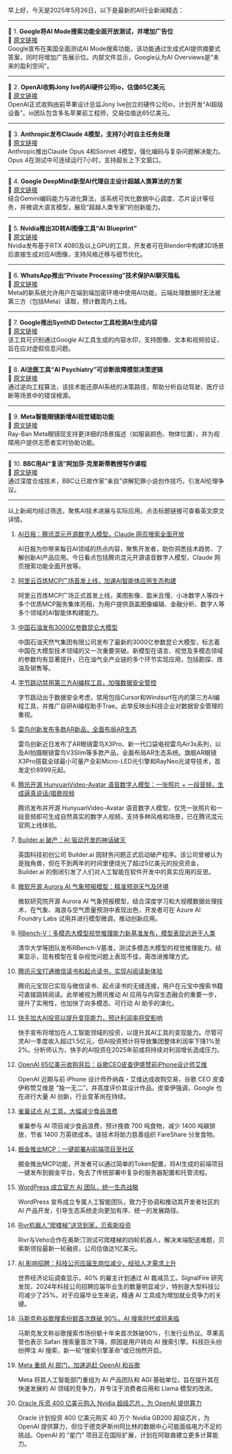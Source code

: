 早上好，今天是2025年5月26日，以下是最新的AI行业新闻精选：

---

📌 1. **Google将AI Mode搜索功能全面开放测试，并增加广告位**  
🔗 [原文链接](https://www.theverge.com/news/671514/google-ai-mode-overviews-ads-expansion)  
Google宣布在美国全面测试AI Mode搜索功能，该功能通过生成式AI提供摘要式答案，同时将增加广告展示位。内部文件显示，Google认为AI Overviews是“未来的盈利空间”。

---

📌 2. **OpenAI收购Jony Ive的AI硬件公司io，估值65亿美元**  
🔗 [原文链接](https://www.theverge.com/news/671838/openai-jony-ive-ai-hardware-apple)  
OpenAI正式收购由前苹果设计总监Jony Ive创立的硬件公司io，计划开发“AI超级设备”。io团队包含多名苹果前工程师，交易估值达65亿美元。

---

📌 3. **Anthropic发布Claude 4模型，支持7小时自主任务处理**  
🔗 [原文链接](https://www.theverge.com/news/672705/anthropic-claude-4-ai-ous-sonnet-availability)  
Anthropic推出Claude Opus 4和Sonnet 4模型，强化编码与复杂问题解决能力。Opus 4在测试中可连续运行7小时，支持超长上下文窗口。

---

📌 4. **Google DeepMind新型AI代理自主设计超越人类算法的方案**  
🔗 [原文链接](https://www.wired.com/story/google-deepminds-ai-agent-dreams-up-algorithms-beyond-human-expertise/)  
结合Gemini编码能力与进化算法，该系统可优化数据中心调度、芯片设计等任务，并微调大语言模型，展现“超越人类专家”的创新能力。

---

📌 5. **Nvidia推出3D转AI图像工具“AI Blueprint”**  
🔗 [原文链接](https://www.theverge.com/news/658613/nvidia-ai-blueprint-blender-3d-image-references)  
Nvidia发布基于RTX 4080及以上GPU的工具，开发者可在Blender中构建3D场景后直接生成对应AI图像，支持风格迁移与细节优化。

---

📌 6. **WhatsApp推出“Private Processing”技术保护AI聊天隐私**  
🔗 [原文链接](https://www.theverge.com/news/658646/whatsapp-is-working-on-private-ai-chats-in-the-cloud)  
Meta的新系统允许用户在端到端加密环境中使用AI功能，云端处理数据时无法被第三方（包括Meta）读取，预计数周内上线。

---

📌 7. **Google推出SynthID Detector工具检测AI生成内容**  
🔗 [原文链接](https://www.theverge.com/news/672013/google-synthid-detector-ai-generated-content-watermark-i-o-2025)  
该工具可识别通过Google AI工具生成的内容水印，支持图像、文本和视频验证，旨在应对虚假信息问题。

---

📌 8. **AI法医工具“AI Psychiatry”可诊断故障模型决策逻辑**  
🔗 [原文链接](https://gizmodo.com/forensics-tool-reanimates-the-brains-of-ais-that-fail-in-order-to-understand-what-went-wrong-2000596688)  
通过逆向工程算法，该技术能还原AI系统的决策路径，帮助分析自动驾驶、医疗诊断等场景中的错误根源。

---

📌 9. **Meta智能眼镜新增AI视觉辅助功能**  
🔗 [原文链接](https://www.theverge.com/news/667613/ray-ban-meta-smart-glasses-ai-detailed-responses-call-a-volunteer)  
Ray-Ban Meta眼镜现支持更详细的场景描述（如服装颜色、物体位置），并为视障用户提供志愿者实时协助功能。

---

📌 10. **BBC用AI“复活”阿加莎·克里斯蒂教授写作课程**  
🔗 [原文链接](https://www.theverge.com/news/659150/bbc-agatha-christie-ai-maestro-classes)  
通过深度合成技术，BBC让已故作家“亲自”讲解犯罪小说创作技巧，引发AI伦理争议。

---

以上新闻均经过筛选，聚焦AI技术进展与实际应用。点击标题链接可查看英文原文详情。

1. [AI日报：腾讯混元开源数字人模型，Claude 网页搜索全面开放](https://top.aibase.com/)

    AI日报为你带来每日AI领域的热点内容，聚焦开发者，助你洞悉技术趋势、了解创新AI产品应用。今日看点包括腾讯混元开源语音数字人模型，Claude 网页搜索功能全面开放等。


2. [阿里云百炼MCP广场首发上线，加速AI智能体应用生态构建](https://www.chinaz.com/2024/0520/1621017.shtml)

    阿里云百炼MCP广场正式首发上线，美图影像、盈米且慢、小冰数字人等四十多个优质MCP服务集体亮相，为用户提供涵盖图像编辑、金融分析、数字人等多个领域的AI智能体构建能力。


3. [中国石油发布3000亿参数昆仑大模型]()

    中国石油天然气集团有限公司发布了最新的3000亿参数昆仑大模型，标志着中国在大模型技术领域的又一次重要突破。新模型在语言、视觉及多模态领域的参数均有显著提升，已在油气全产业链的多个环节实现应用，包括勘探、炼油及销售等。


4. [字节跳动禁用第三方AI编程工具，加强数据安全管控](https://www.example.com/bytedance-bans-third-party-ai-tools)

    字节跳动出于数据安全考虑，禁用包括Cursor和Windsurf在内的第三方AI编程工具，并推广自研AI编程助手Trae。此举反映出科技企业对数据安全管理的重视。


5. [雷鸟创新发布多款AR新品，全面布局AR生态](https://www.chinaz.com/2025/0528/1618048.shtml)

    雷鸟创新近日发布了AR眼镜雷鸟X3Pro、新一代口袋电视雷鸟Air3s系列，以及AI拍摄眼镜雷鸟V3Slim等多款产品，全面布局AR生态系统。旗舰AR眼镜X3Pro搭载全球最小可量产全彩Micro-LED光引擎和RayNeo光波导技术，首发定价8999元起。


6. [腾讯开源 HunyuanVideo-Avatar 语音数字人模型：一张照片 + 一段音频，生成逼真说话/唱歌视频](https://hunyuanvideo-avatar.github.io)

    腾讯发布并开源 HunyuanVideo-Avatar 语音数字人模型，仅凭一张照片和一段音频即可生成自然真实的数字人视频，支持多种风格和场景，已在腾讯混元官网上线体验。


7. [Builder.ai 破产：AI 驱动开发的神话破灭](https://www.chinaz.com/2024/0523/1619144.shtml)

    英国科技初创公司 Builder.ai 因财务问题正式启动破产程序。该公司曾被认为是独角兽，但在不到两年的时间里便烧光了超过5亿美元的投资资金，Builder.ai 的倒闭引发了人们对人工智能在软件开发中的真实应用的反思。


8. [微软开源 Aurora AI 气象预报模型：精准预测天气及环境](https://www.chinaz.com/2025/0528/6388402960228170591652243.shtml)

    微软研究院开源 Aurora AI 气象预报模型，结合深度学习和大规模数据处理技术，在气象、海浪与空气质量预测中表现出色，开发者可在 Azure AI Foundry Labs 试用并进行模型微调，推动创新应用。


9. [RBench-V：多模态大模型视觉推理能力新基准发布，模型表现远逊于人类](https://evalmodels.github.io/rbenchv/)

    清华大学等团队发布RBench-V基准，测试多模态大模型的视觉推理能力。结果显示，现有模型在复杂视觉问题上表现不佳，需改进推理方式。


10. [腾讯元宝打通微信读书和起点读书，实现AI阅读新体验](https://www.chinaz.com/2025/0528/6388402816912660562289793.shtml)

    腾讯元宝现已实现与微信读书、起点读书的无缝连接，用户在元宝中搜索书籍可直接跳转阅读。此举被视为腾讯推动 AI 应用与内容生态融合的重要一步，提升了实用性，也加快了向多模态、可行动 AI 助手的演化。


11. [快手加大AI投资以提升变现能力，预计利润率将受影响](https://example.com/kuaishou-ai-investment)

    快手宣布将增加在人工智能领域的投资，以提升其AI工具的变现能力。尽管可灵AI一季度收入超过1.5亿元，但AI投资预计将导致集团整体利润率下降1%至2%。分析师认为，快手的AI投资在2025年前或将持续对利润增长造成压力。


12. [OpenAI 65亿美元收购背后：谷歌CEO皮查伊盛赞前iPhone设计师艾维](https://www.example.com/openai-ive-google-pichai)

    OpenAI 近期与前 iPhone 设计师乔纳森・艾维达成收购交易，谷歌 CEO 皮查伊称赞艾维是 “独一无二”，并高度评价其设计作品。皮查伊强调，Google 也在进行大量 AI 创新，行业变革尚在持续。


13. [雀巢试点 AI 工具，大幅减少食品浪费](https://pic.chinaz.com/picmap/202206281624153913_0.jpg)

    雀巢参与 AI 项目减少食品浪费，预计挽救 700 吨食物，减少 1400 吨碳排放，节省 1400 万英镑成本。该技术将助力慈善组织 FareShare 分发食物。


14. [掘金推出MCP：一键部署AI前端项目至社区](https://www.chinaz.com/2025/0528/1624036.shtml)

    掘金推出MCP功能，开发者可以通过简单的Token配置，将AI生成的前端项目一键发布到掘金平台，免去了传统部署中复杂的服务器配置和托管流程。


15. [WordPress 成立官方 AI 团队，统一生态战略]()

    WordPress 宣布成立专属人工智能团队，致力于协调和推动其开发者社区的 AI 产品开发，引导生态系统走向更加有序、统一的发展路径。


16. [Rivr机器人“爬楼梯”送货到家，贝索斯投资](https://upload.chinaz.com/2025/0528/6388402390352626699167688.png)

    Rivr与Veho合作在奥斯汀测试可爬楼梯的四轮机器人，解决末端配送难题，贝索斯领投最新一轮融资，公司估值达1亿美元。


17. [AI 影响招聘：科技公司应届生岗位减少，经验人才需求上升]()

    世界经济论坛调查显示，40% 的雇主计划通过 AI 裁减员工。SignalFire 研究发现，2024年科技公司招聘应届毕业生的数量明显减少，特别是大型科技公司减少了25%。对于应届毕业生来说，精通 AI 工具成为增加就业竞争力的关键。


18. [马斯克称谷歌搜索份额首次跌破 90%，AI 搜索时代或将来临](https://www.chinaz.com/2025/0528/1606444.shtml)

    马斯克发文称谷歌搜索市场份额十年来首次跌破90%，引发行业热议。苹果高管也表示 Safari 搜索量首次下降，原因是用户转向 AI 搜索引擎。科技巨头纷纷押注 AI 搜索，新一轮“搜索引擎革命”或已悄然开启。


19. [Meta 重组 AI 部门，加速追赶 OpenAI 和谷歌](https://www.example.com/meta-ai-restructure)

    Meta 将其人工智能部门重组为 AI 产品团队和 AGI 基础单位，旨在提升其在快速发展的 AI 领域的竞争力，并专注于消费者应用和 Llama 模型的改进。


20. [Oracle 斥资 400 亿美元购入 Nvidia 超级芯片，为 OpenAI 提供算力](https://m.cnbeta.com.cn/view/1442399.htm)

    Oracle 计划投资 400 亿美元购买 40 万个 Nvidia GB200 超级芯片，为 OpenAI 提供算力，但位于德克萨斯州阿比林的数据中心可能面临电力不足的挑战。OpenAI 的 “星门” 项目正在国际扩展，计划在阿联酋建立更多计算能力。


